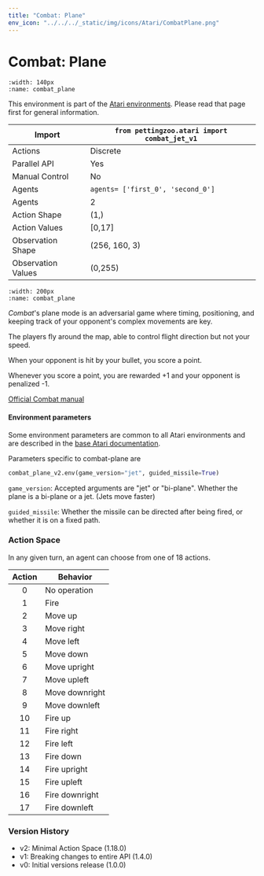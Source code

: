 ```yaml
---
title: "Combat: Plane"
env_icon: "../../../_static/img/icons/Atari/CombatPlane.png"
---
```


# Combat: Plane

```{figure} atari_combat_plane.gif 
:width: 140px
:name: combat_plane
```

This environment is part of the <a href='..'>Atari environments</a>. Please read that page first for general information.

| Import             | `from pettingzoo.atari import combat_jet_v1` |
|--------------------|----------------------------------------------|
| Actions            | Discrete                                     |
| Parallel API       | Yes                                          |
| Manual Control     | No                                           |
| Agents             | `agents= ['first_0', 'second_0']`            |
| Agents             | 2                                            |
| Action Shape       | (1,)                                         |
| Action Values      | [0,17]                                       |
| Observation Shape  | (256, 160, 3)                                |
| Observation Values | (0,255)                                      |

```{figure} ../../_static/img/aec/atari_combat_plane_aec.svg
:width: 200px
:name: combat_plane
```

*Combat*'s plane mode is an adversarial game where timing,
positioning, and keeping track of your opponent's complex
movements are key.

The players fly around the map, able to control flight direction
but not your speed.

When your opponent is hit by your bullet,
you score a point.

Whenever you score a point, you are rewarded +1 and your opponent is penalized -1.

[Official Combat manual](https://atariage.com/manual_html_page.php?SoftwareID=935)


#### Environment parameters

Some environment parameters are common to all Atari environments and are described in the [base Atari documentation](../atari).

Parameters specific to combat-plane are

``` python
combat_plane_v2.env(game_version="jet", guided_missile=True)
```

`game_version`:  Accepted arguments are "jet" or "bi-plane". Whether the plane is a bi-plane or a jet. (Jets move faster)

`guided_missile`:  Whether the missile can be directed after being fired, or whether it is on a fixed path.

### Action Space

In any given turn, an agent can choose from one of 18 actions.

| Action    | Behavior  |
|:---------:|-----------|
| 0         | No operation |
| 1         | Fire |
| 2         | Move up |
| 3         | Move right |
| 4         | Move left |
| 5         | Move down |
| 6         | Move upright |
| 7         | Move upleft |
| 8         | Move downright |
| 9         | Move downleft |
| 10        | Fire up |
| 11        | Fire right |
| 12        | Fire left |
| 13        | Fire down |
| 14        | Fire upright |
| 15        | Fire upleft |
| 16        | Fire downright |
| 17        | Fire downleft |

### Version History

* v2: Minimal Action Space (1.18.0)
* v1: Breaking changes to entire API (1.4.0)
* v0: Initial versions release (1.0.0)
</div>
